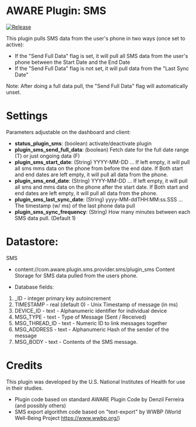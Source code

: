 AWARE Plugin: SMS
==========================

[![Release](https://jitpack.io/v/denzilferreira/com.aware.plugin.sms.svg)](https://jitpack.io/#denzilferreira/com.aware.plugin.sms)

This plugin pulls SMS data from the user's phone in two ways (once set to active):
* If the "Send Full Data" flag is set, it will pull all SMS data from the user's phone between the Start Date and the End Date
* If the "Send Full Data" flag is not set, it will pull data from the "Last Sync Date"

Note: After doing a full data pull, the "Send Full Data" flag will automatically unset.

# Settings

Parameters adjustable on the dashboard and client:
- **status_plugin_sms**: (boolean) activate/deactivate plugin
- **plugin_sms_send_full_data**: (boolean) Fetch date for the full date range (T) or just ongoing data (F)
- **plugin_sms_start_date**: (String) YYYY-MM-DD ... If left empty, it will pull all sms mms data on the phone from before the end date. If Both start and end dates are left empty, it will pull all data from the phone.
- **plugin_sms_end_date**: (String) YYYY-MM-DD ... If left empty, it will pull all sms and mms data on the phone after the start date. If Both start and end dates are left empty, it will pull all data from the phone.
- **plugin_sms_last_sync_date**: (String) yyyy-MM-ddTHH:MM:ss.SSS ... The timestamp (w/ ms) of the last phone data pull
- **plugin_sms_sync_frequency**: (String) How many minutes between each SMS data pull. (Default 1)

# Datastore:
SMS
- content://com.aware.plugin.sms.provider.sms/plugin_sms
Content Storage for SMS data pulled from the users phone.

- Database fields:
1. _ID - integer primary key autoincrement
2. TIMESTAMP - real (default 0) - Unix Timestamp of message (in ms)
3. DEVICE_ID - text - Alphanumeric identifier for individual device
4. MSG_TYPE - text - Type of Message (Sent / Received)
5. MSG_THREAD_ID - text - Numeric ID to link messages together
6. MSG_ADDRESS - text - Alphanumeric Hash of the sender of the message
7. MSG_BODY - text - Contents of the SMS message.

# Credits

This plugin was developed by the U.S. National Institutes of Health for use in their studies.
- Plugin code based on standard AWARE Plugin Code by Denzil Ferreira (and possibly others)
- SMS export algorithm code based on "text-export" by WWBP (World Well-Being Project https://www.wwbp.org/)